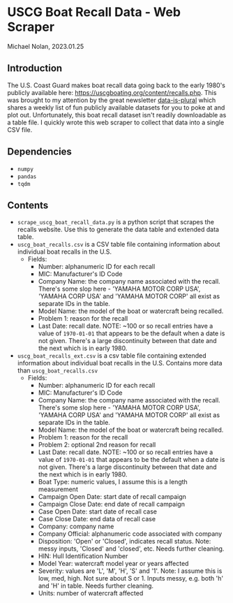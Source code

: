 # USCG Boat Recall Data - Web Scraper
Michael Nolan, 2023.01.25

## Introduction
The U.S. Coast Guard makes boat recall data going back to the early 1980's publicly available here: https://uscgboating.org/content/recalls.php.
This was brought to my attention by the great newsletter [data-is-plural](https://www.data-is-plural.com/) which shares a weekly list of fun publicly available datasets for you to poke at and plot out.
Unfortunately, this boat recall dataset isn't readily downloadable as a table file. I quickly wrote this web scraper to collect that data into a single CSV file.

## Dependencies
- `numpy`
- `pandas`
- `tqdm`

## Contents
- `scrape_uscg_boat_recall_data.py` is a python script that scrapes the recalls website. Use this to generate the data table and extended data table.
- `uscg_boat_recalls.csv` is a CSV table file containing information about individual boat recalls in the U.S.
    - Fields:
        - Number: alphanumeric ID for each recall
        - MIC: Manufacturer's ID Code
        - Company Name: the company name associated with the recall. There's some slop here - 'YAMAHA MOTOR CORP USA', 'YAMAHA CORP USA' and 'YAMAHA MOTOR CORP' all exist as separate IDs in the table.
        - Model Name: the model of the boat or watercraft being recalled.
        - Problem 1: reason for the recall
        - Last Date: recall date. NOTE: ~100 or so recall entries have a value of `1970-01-01` that appears to be the default when a date is not given. There's a large discontinuity between that date and the next which is in early 1980.
- `uscg_boat_recalls_ext.csv` is a csv table file containing extended information about individual boat recalls in the U.S. Contains more data than `uscg_boat_recalls.csv`
    - Fields:
        - Number: alphanumeric ID for each recall
        - MIC: Manufacturer's ID Code
        - Company Name: the company name associated with the recall. There's some slop here - 'YAMAHA MOTOR CORP USA', 'YAMAHA CORP USA' and 'YAMAHA MOTOR CORP' all exist as separate IDs in the table.
        - Model Name: the model of the boat or watercraft being recalled.
        - Problem 1: reason for the recall
        - Problem 2: optional 2nd reason for recall
        - Last Date: recall date. NOTE: ~100 or so recall entries have a value of `1970-01-01` that appears to be the default when a date is not given. There's a large discontinuity between that date and the next which is in early 1980.
        - Boat Type: numeric values, I assume this is a length measurement
        - Campaign Open Date: start date of recall campaign
        - Campaign Close Date: end date of recall campaign
        - Case Open Date: start date of recall case
        - Case Close Date: end data of recall case
        - Company: company name
        - Company Official: alphanumeric code associated with company
        - Disposition: 'Open' or 'Closed', indicates recall status. Note: messy inputs, 'Closed' and 'closed', etc. Needs further cleaning.
        - HIN: Hull Identification Number
        - Model Year: watercraft model year or years affected
        - Severity: values are 'L', 'M', 'H', 'S' and '1'. Note: I assume this is low, med, high. Not sure about S or 1. Inputs messy, e.g. both 'h' and 'H' in table. Needs further cleaning.
        - Units: number of watercraft affected